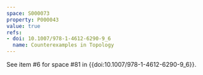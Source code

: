 ```yaml
---
space: S000073
property: P000043
value: true
refs:
- doi: 10.1007/978-1-4612-6290-9_6
  name: Counterexamples in Topology
---
```


See item #6 for space #81 in {{doi:10.1007/978-1-4612-6290-9_6}}.
